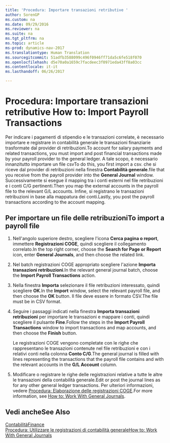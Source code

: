 ```yaml
---
title: 'Procedura: Importare transazioni retributive '
author: SorenGP
ms.custom: na
ms.date: 09/29/2016
ms.reviewer: na
ms.suite: na
ms.tgt_pltfrm: na
ms.topic: article
ms-prod: dynamics-nav-2017
ms.translationtype: Human Translation
ms.sourcegitcommit: 51adfb3588099c496f0946ff71da5c6fe518f070
ms.openlocfilehash: d5e70a0a1659c7facdeec3f0971eda43ff8a03cc
ms.contentlocale: it-it
ms.lasthandoff: 06/26/2017

---
```


# <a name="how-to-import-payroll-transactions"></a><span data-ttu-id="4412b-102">Procedura: Importare transazioni retributive </span><span class="sxs-lookup"><span data-stu-id="4412b-102">How to: Import Payroll Transactions</span></span>
<span data-ttu-id="4412b-103">Per indicare i pagamenti di stipendio e le transazioni correlate, è necessario importare e registrare in contabilità generale le transazioni finanziarie trasformate dal provider di retribuzioni.</span><span class="sxs-lookup"><span data-stu-id="4412b-103">To account for salary payments and related transactions, you must import and post financial transactions made by your payroll provider to the general ledger.</span></span> <span data-ttu-id="4412b-104">A tale scopo, è necessario innanzitutto importare un file csv</span><span class="sxs-lookup"><span data-stu-id="4412b-104">To do this, you first import a csv.</span></span> <span data-ttu-id="4412b-105">che si riceve dal provider di retribuzioni nella finestra **Contabilità generale**.</span><span class="sxs-lookup"><span data-stu-id="4412b-105">file that you receive from the payroll provider into the **General Journal** window.</span></span> <span data-ttu-id="4412b-106">Successivamente si esegue il mapping tra i conti esterni nel file retribuzioni e i conti C/G pertinenti.</span><span class="sxs-lookup"><span data-stu-id="4412b-106">Then you map the external accounts in the payroll file to the relevant G/L accounts.</span></span> <span data-ttu-id="4412b-107">Infine, si registrano le transazioni retribuzioni in base alla mappatura dei conti.</span><span class="sxs-lookup"><span data-stu-id="4412b-107">Lastly, you post the payroll transactions according to the account mapping.</span></span>

## <a name="to-import-a-payroll-file"></a><span data-ttu-id="4412b-108">Per importare un file delle retribuzioni</span><span class="sxs-lookup"><span data-stu-id="4412b-108">To import a payroll file</span></span>
1. <span data-ttu-id="4412b-109">Nell'angolo superiore destro, scegliere l'icona **Cerca pagina o report**, immettere **Registrazioni COGE**, quindi scegliere il collegamento correlato.</span><span class="sxs-lookup"><span data-stu-id="4412b-109">In the top right corner, choose the **Search for Page or Report** icon, enter **General Journals**, and then choose the related link.</span></span>
2. <span data-ttu-id="4412b-110">Nel batch registrazioni COGE appropriato scegliere l'azione **Importa transazioni retribuzioni**.</span><span class="sxs-lookup"><span data-stu-id="4412b-110">In the relevant general journal batch, choose the **Import Payroll Transactions** action.</span></span>
3. <span data-ttu-id="4412b-111">Nella finestra **Importa** selezionare il file retribuzioni interessato, quindi scegliere **OK**.</span><span class="sxs-lookup"><span data-stu-id="4412b-111">In the **Import** window, select the relevant payroll file, and then choose the **OK** button.</span></span> <span data-ttu-id="4412b-112">Il file deve essere in formato CSV.</span><span class="sxs-lookup"><span data-stu-id="4412b-112">The file must be in CSV format.</span></span> 
4. <span data-ttu-id="4412b-113">Seguire i passaggi indicati nella finestra **Importa transazioni retribuzioni** per importare le transazioni e mappare i conti, quindi scegliere il pulsante **Fine**.</span><span class="sxs-lookup"><span data-stu-id="4412b-113">Follow the steps in the **Import Payroll Transactions** window to import transactions and map accounts, and then choose the **Finish** button.</span></span>

    <span data-ttu-id="4412b-114">Le registrazioni COGE vengono completate con le righe che rappresentano le transazioni contenute nel file retribuzioni e con i relativi conti nella colonna **Conto C/G**.</span><span class="sxs-lookup"><span data-stu-id="4412b-114">The general journal is filled with lines representing the transactions that the payroll file contains and with the relevant accounts in the **G/L Account** column.</span></span>
4. <span data-ttu-id="4412b-115">Modificare o registrare le righe delle registrazioni relative a tutte le altre le transazioni della contabilità generale.</span><span class="sxs-lookup"><span data-stu-id="4412b-115">Edit or post the journal lines as for any other general ledger transactions.</span></span> <span data-ttu-id="4412b-116">Per ulteriori informazioni, vedere [Procedura: Elaborazione delle registrazioni COGE](ui-work-general-journals.md).</span><span class="sxs-lookup"><span data-stu-id="4412b-116">For more information, see [How to: Work With General Journals](ui-work-general-journals.md).</span></span>   

## <a name="see-also"></a><span data-ttu-id="4412b-117">Vedi anche</span><span class="sxs-lookup"><span data-stu-id="4412b-117">See Also</span></span>
[<span data-ttu-id="4412b-118">Contabilità</span><span class="sxs-lookup"><span data-stu-id="4412b-118">Finance</span></span>](finance-setup.md)  
[<span data-ttu-id="4412b-119">Procedura: Utilizzare le registrazioni di contabilità generale</span><span class="sxs-lookup"><span data-stu-id="4412b-119">How to: Work With General Journals</span></span>](ui-work-general-journals.md)  

